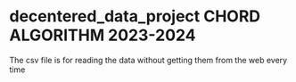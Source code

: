 # decentered_data_project CHORD ALGORITHM 2023-2024

The  csv file is for reading the data without getting them from the web every time
